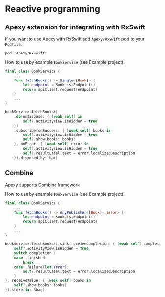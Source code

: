 # Reactive programming

## Apexy extension for integrating with RxSwift

If you want to use Apexy with RxSwift add `Apexy/RxSwift` pod to your `Podfile`.

`pod 'Apexy/RxSwift'`

How to use by example `BookService` (see Example project).

```swift
final class BookService {
    ...
    func fetchBooks() -> Single<[Book]> {
        let endpoint = BookListEndpoint()
        return apiClient.request(endpoint)
    }
    ...
}
```

```swift
bookService.fetchBooks()
    .do(onDispose: { [weak self] in
        self?.activityView.isHidden = true
    })
    .subscribe(onSuccess: { [weak self] books in
        self?.activityView.isHidden = true
        self?.show(books: books)
    }, onError: { [weak self] error in
        self?.activityView.isHidden = true
        self?.resultLabel.text = error.localizedDescription
    }).disposed(by: bag)
```

## Combine

Apexy supports Combine framework

How to use by example `BookService` (see Example project).

```swift
final class BookService {
    ...
    func fetchBooks() -> AnyPublisher<[Book], Error> {
        let endpoint = BookListEndpoint()
        return apiClient.request(endpoint)
    }
    ...
}
```

```swift
bookService.fetchBooks().sink(receiveCompletion: { [weak self] completion in
    self?.activityView.isHidden = true
    switch completion {
    case .finished:
        break
    case .failure(let error):
        self?.resultLabel.text = error.localizedDescription
    }
}, receiveValue: { [weak self] books in
    self?.show(books: books)
}).store(in: &bag)
```
